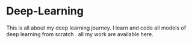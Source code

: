 # Deep-Learning
This is all about my deep learning journey.  I learn and code all models of deep learning from scratch . all my work are available here.
